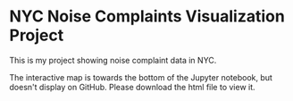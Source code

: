 # NYC Noise Complaints Visualization Project

This is my project showing noise complaint data in NYC. 

The interactive map is towards the bottom of the Jupyter notebook, but doesn't display on GitHub. Please download the html file to view it. 